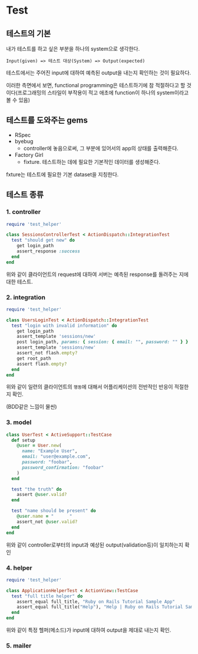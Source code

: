 # Test

## 테스트의 기본

내가 테스트를 하고 싶은 부분을 하나의 system으로 생각한다.

```
Input(given) => 테스트 대상(System) => Output(expected)
```

테스트에서는 주어진 input에 대하여 예측된 output을 내는지 확인하는 것이 필요하다.

이러한 측면에서 보면, functional programming은 테스트하기에 참 적절하다고 할 것이다(프로그래밍의 스타일이 부작용이 적고 애초에 function이 하나의 system이라고 볼 수 있음)

## 테스트를 도와주는 gems

- RSpec
- byebug
  - controller에 놓음으로써, 그 부분에 있어서의 app의 상태를 출력해준다.
- Factory Girl
  - fixture. 테스트하는 데에 필요한 기본적인 데이터를 생성해준다.

fxture는 테스트에 필요한 기본 dataset을 지칭한다.

## 테스트 종류

### 1. controller

```ruby
require 'test_helper'

class SessionsControllerTest < ActionDispatch::IntegrationTest
  test "should get new" do
    get login_path
    assert_response :success
  end
end
```

위와 같이 클라이언트의 request에 대하여 서버는 예측된 response를 돌려주는 지에 대한 테스트.

### 2. integration

```ruby
require 'test_helper'

class UsersLoginTest < ActionDispatch::IntegrationTest
  test "login with invalid information" do
    get login_path
    assert_template 'sessions/new'
    post login_path, params: { session: { email: "", password: "" } }
    assert_template 'sessions/new'
    assert_not flash.empty?
    get root_path
    assert flash.empty?
  end
end
```

위와 같이 일련의 클라이언트의 `행동`에 대해서 어플리케이션의 전반적인 반응이 적절한지 확인.

(BDD같은 느낌이 물씬)

### 3. model

```ruby
class UserTest < ActiveSupport::TestCase
  def setup
    @user = User.new(
      name: "Example User",
      email: "user@example.com",
      password: "foobar",
      password_confirmation: "foobar"
    )
  end

  test "the truth" do
    assert @user.valid?
  end

  test "name should be present" do
    @user.name = "      "
    assert_not @user.valid?
  end
end
```

위와 같이 controller로부터의 input과 예상된 output(validation등)이 일치하는지 확인

### 4. helper

```ruby
require 'test_helper'

class ApplicationHelperTest < ActionView::TestCase
  test "full title helper" do
    assert_equal full_title, "Ruby on Rails Tutorial Sample App"
    assert_equal full_title("Help"), "Help | Ruby on Rails Tutorial Sample App"
  end
end
```

위와 같이 특정 헬퍼(메소드)가 input에 대하여 output을 제대로 내는지 확인.

### 5. mailer

